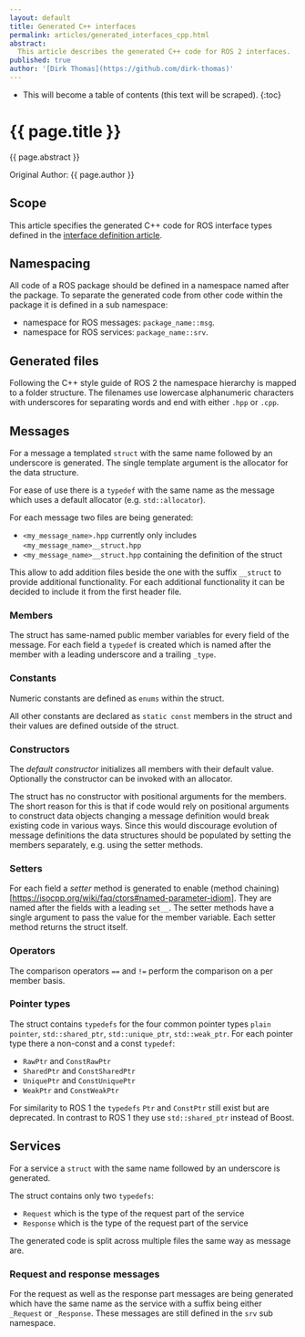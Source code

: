 ```yaml
---
layout: default
title: Generated C++ interfaces
permalink: articles/generated_interfaces_cpp.html
abstract:
  This article describes the generated C++ code for ROS 2 interfaces.
published: true
author: '[Dirk Thomas](https://github.com/dirk-thomas)'
---
```


* This will become a table of contents (this text will be scraped).
{:toc}

# {{ page.title }}

<div class="abstract" markdown="1">
{{ page.abstract }}
</div>

Original Author: {{ page.author }}


## Scope

This article specifies the generated C++ code for ROS interface types defined in the [interface definition article](interface_definition.html).


## Namespacing

All code of a ROS package should be defined in a namespace named after the package.
To separate the generated code from other code within the package it is defined in a sub namespace:
* namespace for ROS messages: `package_name::msg`.
* namespace for ROS services: `package_name::srv`.


## Generated files

Following the C++ style guide of ROS 2 the namespace hierarchy is mapped to a folder structure.
The filenames use lowercase alphanumeric characters with underscores for separating words and end with either `.hpp` or `.cpp`.


## Messages

For a message a templated `struct` with the same name followed by an underscore is generated.
The single template argument is the allocator for the data structure.

For ease of use there is a `typedef` with the same name as the message which uses a default allocator (e.g. `std::allocator`).

For each message two files are being generated:

* `<my_message_name>.hpp` currently only includes `<my_message_name>__struct.hpp`
* `<my_message_name>__struct.hpp` containing the definition of the struct

This allow to add addition files beside the one with the suffix `__struct` to provide additional functionality.
For each additional functionality it can be decided to include it from the first header file.


### Members

The struct has same-named public member variables for every field of the message.
For each field a `typedef` is created which is named after the member with a leading underscore and a trailing `_type`.


### Constants

Numeric constants are defined as `enums` within the struct.

All other constants are declared as `static const` members in the struct and their values are defined outside of the struct.


### Constructors

The *default constructor* initializes all members with their default value.
Optionally the constructor can be invoked with an allocator.

The struct has no constructor with positional arguments for the members.
The short reason for this is that if code would rely on positional arguments to construct data objects changing a message definition would break existing code in various ways.
Since this would discourage evolution of message definitions the data structures should be populated by setting the members separately, e.g. using the setter methods.


### Setters

For each field a *setter* method is generated to enable (method chaining)[https://isocpp.org/wiki/faq/ctors#named-parameter-idiom].
They are named after the fields with a leading `set__`.
The setter methods have a single argument to pass the value for the member variable.
Each setter method returns the struct itself.


### Operators

The comparison operators `==` and `!=` perform the comparison on a per member basis.


### Pointer types

The struct contains `typedefs` for the four common pointer types `plain pointer`, `std::shared_ptr`, `std::unique_ptr`, `std::weak_ptr`.
For each pointer type there a non-const and a const `typedef`:

* `RawPtr` and `ConstRawPtr`
* `SharedPtr` and `ConstSharedPtr`
* `UniquePtr` and `ConstUniquePtr`
* `WeakPtr` and `ConstWeakPtr`

For similarity to ROS 1 the `typedefs` `Ptr` and `ConstPtr` still exist but are deprecated.
In contrast to ROS 1 they use `std::shared_ptr` instead of Boost.


## Services

For a service a `struct` with the same name followed by an underscore is generated.

The struct contains only two `typedefs`:

* `Request` which is the type of the request part of the service
* `Response` which is the type of the request part of the service

The generated code is split across multiple files the same way as message are.


### Request and response messages

For the request as well as the response part messages are being generated which have the same name as the service with a suffix being either `_Request` or `_Response`.
These messages are still defined in the `srv` sub namespace.
